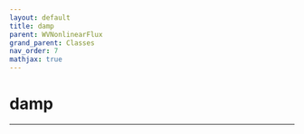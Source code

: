 ```yaml
---
layout: default
title: damp
parent: WVNonlinearFlux
grand_parent: Classes
nav_order: 7
mathjax: true
---
```


#  damp




---

